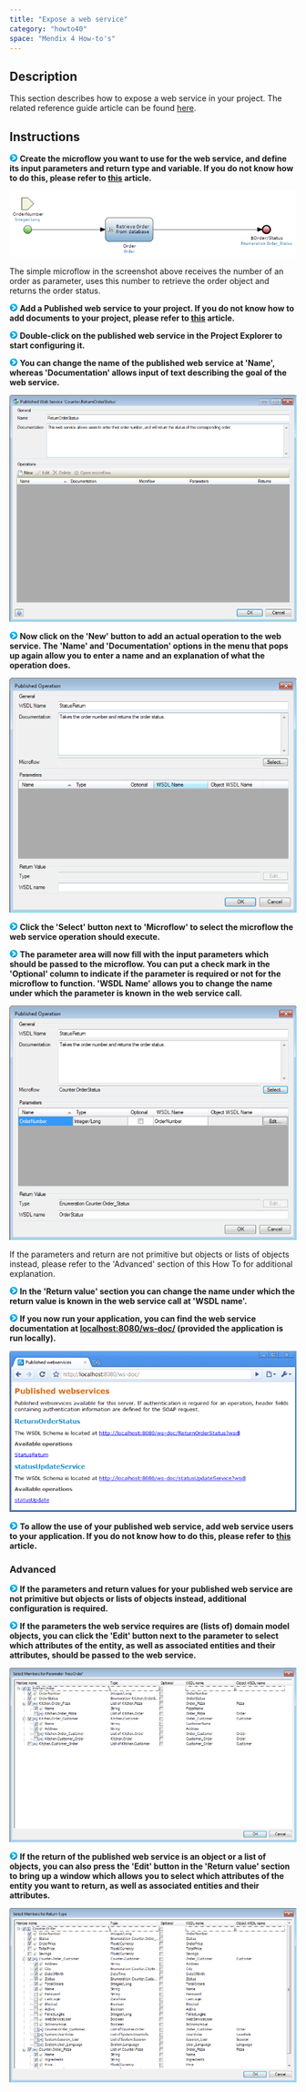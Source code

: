 ```yaml
---
title: "Expose a web service"
category: "howto40"
space: "Mendix 4 How-to's"
---
```

## Description

This section describes how to expose a web service in your project. The related reference guide article can be found [here](/refguide4/Published+Web+Services).

## Instructions

![](attachments/819203/917932.png) **Create the microflow you want to use for the web service, and define its input parameters and return type and variable. If you do not know how to do this, please refer to [this](add-an-activity-to-a-microflow) article.**

![](attachments/2621605/2752819.png)

The simple microflow in the screenshot above receives the number of an order as parameter, uses this number to retrieve the order object and returns the order status.

![](attachments/819203/917932.png) **Add a Published web service to your project. If you do not know how to add documents to your project, please refer to [this](add-documents-to-a-module) article.**

![](attachments/819203/917932.png) **Double-click on the published web service in the Project Explorer to start configuring it.**

![](attachments/819203/917932.png) **You can change the name of the published web service at 'Name', whereas 'Documentation' allows input of text describing the goal of the web service.**

![](attachments/2621605/2752818.png)

![](attachments/819203/917932.png) **Now click on the 'New' button to add an actual operation to the web service. The 'Name' and 'Documentation' options in the menu that pops up again allow you to enter a name and an explanation of what the operation does.**

![](attachments/2621605/2752817.png)

![](attachments/819203/917932.png) **Click the 'Select' button next to 'Microflow' to select the microflow the web service operation should execute.**

![](attachments/819203/917932.png) **The parameter area will now fill with the input parameters which should be passed to the microflow. You can put a check mark in the 'Optional' column to indicate if the parameter is required or not for the microflow to function. 'WSDL Name' allows you to change the name under which the parameter is known in the web service call.**

![](attachments/2621605/2752820.png)

If the parameters and return are not primitive but objects or lists of objects instead, please refer to the 'Advanced' section of this How To for additional explanation.

![](attachments/819203/917932.png) **In the 'Return value' section you can change the name under which the return value is known in the web service call at 'WSDL name'.**

![](attachments/819203/917932.png) **If you now run your application, you can find the web service documentation at [localhost:8080/ws-doc/](http://localhost:8080/ws-doc/) (provided the application is run locally).**

![](attachments/2621605/2752816.png)

![](attachments/819203/917932.png) **To allow the use of your published web service, add web service users to your application. If you do not know how to do this, please refer to [this](add-web-service-users) article.**

### Advanced

![](attachments/819203/917932.png) **If the parameters and return values for your published web service are not primitive but objects or lists of objects instead, additional configuration is required.**

![](attachments/819203/917932.png) **If the parameters the web service requires are (lists of) domain model objects, you can click the 'Edit' button next to the parameter to select which attributes of the entity, as well as associated entities and their attributes, should be passed to the web service.**

![](attachments/2621605/2752815.png)

![](attachments/819203/917932.png) **If the return of the published web service is an object or a list of objects, you can also press the 'Edit' button in the 'Return value' section to bring up a window which allows you to select which attributes of the entity you want to return, as well as associated entities and their attributes.**

![](attachments/2621605/2752814.png)
